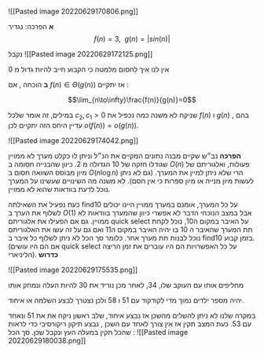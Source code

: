 ![[Pasted image 20220629170806.png]]

__א__ 
הפרכה: נגדיר 
$$f(n)=3, \ \ g(n)=|sin(n)|$$

נקבל 
![[Pasted image 20220629172125.png]]

אין לנו איך לחסום מלמטה כי הקבוע חייב להיות גדול מ 0


__ב__ 
הוכחה , 
אם $f(n)\in\Theta(g(n))$ אז יתקיים :

$$\lim_{n\to\infty}\frac{f(n)}{g(n)}=0$$

במילים, זה אומר שלכל $c_{2},c_{1}>0$ שניקח לא משנה כמה נכפיל את $f(n)$ ו $g(n)$ בהם , עדיין היחס הזה יתקיים לכן 
$o(f(n))=o(g(n))$.

![[Pasted image 20220629174042.png]]

__הפרכה__ נב״ש שקיים מבנה נתונים המקיים את הנ״ל וניתן לו כקלט מערך לא ממויין שגודלו חזקה של 10 הגדולה מ 2.
כיוון שהבנייה חסומה ב $O(n)$ פעולות, ואלגוריתם של מיון מבוסס השוואה חסום ב $O(n\log n)$ הרי שלא ניתן למיין את המערך. (גם לא ניתן לעשות מיון מנייה או מיון ספרות כי אין חסם).
לא משנה מה השינויים שעשינו על המערך נוכל לדעת בוודאות שהוא לא ממויין.

כעת נפעיל את השאילתה find10 על כל המערך, אומנם במערך ממויין היינו יכולים לשלוף את הערך ב $O(1)$ אבל במצב הנוכחי הדבר לא אפשרי כיוון שהמערך בוודאות לא ממויין. גם אם הפעילו את אלגוריתם quick select על האיבר במקום ה10, נוכל לקחת תת המערך שהאיבר ה 10 בו יהיה האיבר במקום ה11 ואם גם על זה עשו את האלגוריתם נוכל לבנות תת מערך אחר. כלומר סך הכל לא ניתן לשלוף כל איבר ב find10 בזמן קבוע. (אם הם היו עושים quick select על כל האפשרויות הם היו עוברים את זמן הריצה הליניארי).
__כדרוש__ 

![[Pasted image 20220629175535.png]]

מחליפים אותו עם העוקב שלו, 34, לאחר מכן נוריד את 30 להיות העלה ונמחק אותו 

יהיה מספר ילדים נמוך מדי לקודקוד עם 51 ו 58 ולכן נצטרך לבצע השלמה או איחוד. 

במקרה שלנו לא ניתן להשלים מהשכן אז נבצע איחוד, שלב ראשון ניקח את את 51 ונאחד עם 53. כעת המצב תקין אז אין צורך לאחד עם השכן , נבצע תיקון ריקורסיבי כדי לראות שהכל תקין במעלה העץ ונקבל שכן. סך הכל :
![[Pasted image 20220629180038.png]]
